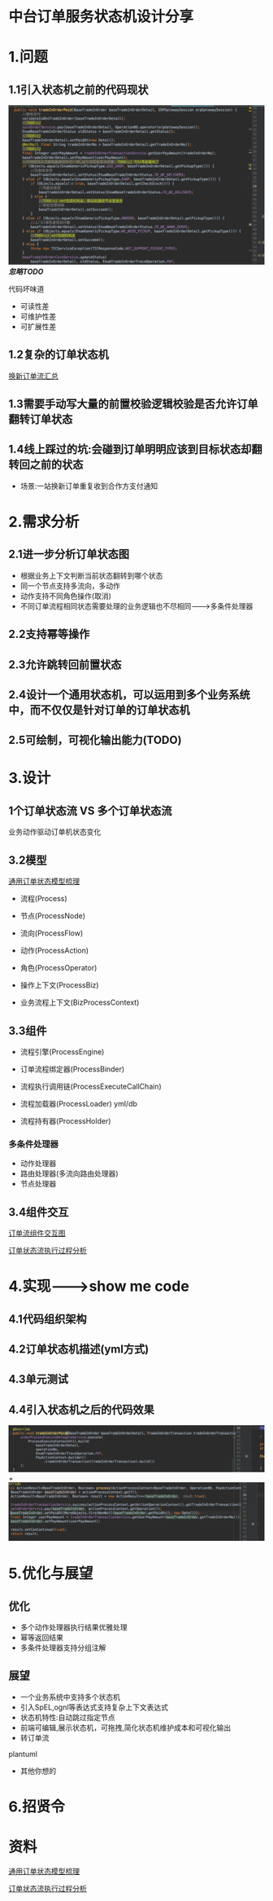 # 中台订单服务状态机设计分享
# 1.问题
## 1.1引入状态机之前的代码现状
![引入状态机之前的代码现状](img/引入状态机之前的代码现状.png)
***忽略TODO***

代码坏味道
* 可读性差
* 可维护性差
* 可扩展性差

## 1.2复杂的订单状态机
[换新订单流汇总](https://www.processon.com/view/link/5d5a542de4b04399f5aa0ad3)

## 1.3需要手动写大量的前置校验逻辑校验是否允许订单翻转订单状态

## 1.4线上踩过的坑:会碰到订单明明应该到目标状态却翻转回之前的状态
* 场景:一站换新订单重复收到合作方支付通知


# 2.需求分析
## 2.1进一步分析订单状态图
* 根据业务上下文判断当前状态翻转到哪个状态
* 同一个节点支持多流向，多动作
* 动作支持不同角色操作(取消)
* 不同订单流程相同状态需要处理的业务逻辑也不尽相同--->多条件处理器

## 2.2支持幂等操作

## 2.3允许跳转回前置状态

## 2.4设计一个通用状态机，可以运用到多个业务系统中，而不仅仅是针对订单的订单状态机

## 2.5可绘制，可视化输出能力(TODO)


# 3.设计
## 1个订单状态流 VS 多个订单状态流 
业务动作驱动订单机状态变化

## 3.2模型
[通用订单状态模型梳理](https://www.processon.com/diagraming/5eb664cfe401fd16f4274ba3)
* 流程(Process)
* 节点(ProcessNode)
* 流向(ProcessFlow)
* 动作(ProcessAction)


* 角色(ProcessOperator)
* 操作上下文(ProcessBiz)
* 业务流程上下文(BizProcessContext)

## 3.3组件
* 流程引擎(ProcessEngine)
* 订单流程绑定器(ProcessBinder)

* 流程执行调用链(ProcessExecuteCallChain)
* 流程加载器(ProcessLoader) yml/db
* 流程持有器(ProcessHolder)

### 多条件处理器
* 动作处理器
* 路由处理器(多流向路由处理器)
* 节点处理器


## 3.4组件交互
[订单流组件交互图](https://www.processon.com/diagraming/5f5882677d9c08028bddedfd)

[订单状态流执行过程分析](https://www.processon.com/diagraming/5ea5674763768974669292e9)

# 4.实现--->show me code
## 4.1代码组织架构

## 4.2订单状态机描述(yml方式)

## 4.3单元测试

## 4.4引入状态机之后的代码效果
![流程引擎代码展示](img/流程引擎代码展示.png)
+
![动作处理器代码展示](img/动作处理器代码展示.png)

# 5.优化与展望
## 优化
* 多个动作处理器执行结果优雅处理
* 幂等返回结果
* 多条件处理器支持分组注解

## 展望
* 一个业务系统中支持多个状态机
* 引入SpEL,ognl等表达式支持复杂上下文表达式
* 状态机特性:自动跳过指定节点
* 前端可编辑,展示状态机，可拖拽,简化状态机维护成本和可视化输出
* 转订单流

plantuml

* 其他你想的


# 6.招贤令


# 资料
[通用订单状态模型梳理](https://www.processon.com/diagraming/5eb664cfe401fd16f4274ba3)

[订单状态流执行过程分析](https://www.processon.com/diagraming/5ea5674763768974669292e9)
